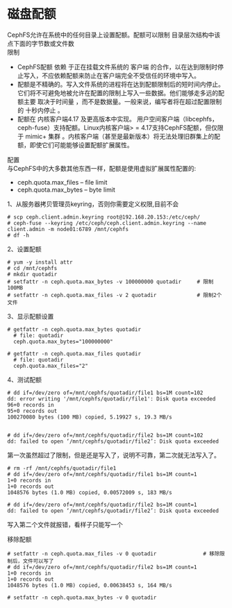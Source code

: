 磁盘配额
===
CephFS允许在系统中的任何目录上设置配额。配额可以限制 目录层次结构中该点下面的字节数或文件数  
限制  
- CephFS配额 依赖 于正在挂载文件系统的 客户端 的合作，以在达到限制时停止写入，不应依赖配额来防止在客户端完全不受信任的环境中写入。
- 配额是不精确的。写入文件系统的进程将在达到配额限制后的短时间内停止。它们将不可避免地被允许在配置的限制上写入一些数据。他们能够走多远的配额主要 取决于时间量 ，而不是数据量。一般来说，编写者将在超过配置限制的 十秒内停止 。
- 配额在 内核客户端4.17 及更高版本中实现。 用户空间客户端（libcephfs，ceph-fuse）支持配额。Linux内核客户端> = 4.17支持CephFS配额，但仅限于 mimic+ 集群 。内核客户端（甚至是最新版本）将无法处理旧群集上的配额，即使它们可能能够设置配额扩展属性。

配置  
与CephFS中的大多数其他东西一样，配额是使用虚拟扩展属性配置的:  
- ceph.quota.max_files – file limit  
- ceph.quota.max_bytes – byte limit  

1、从服务器拷贝管理员keyring，否则你需要定义权限,目前不会  
```
# scp ceph.client.admin.keyring root@192.168.20.153:/etc/ceph/
# ceph-fuse --keyring /etc/ceph/ceph.client.admin.keyring --name client.admin -m node01:6789 /mnt/cephfs
# df -h
```  

2、设置配额  
```
# yum -y install attr
# cd /mnt/cephfs
# mkdir quotadir
# setfattr -n ceph.quota.max_bytes -v 100000000 quotadir     # 限制100MB
# setfattr -n ceph.quota.max_files -v 2 quotadir             # 限制2个文件
```  

3、显示配额设置  
```
# getfattr -n ceph.quota.max_bytes quotadir
  # file: quotadir
  ceph.quota.max_bytes="100000000"

# getfattr -n ceph.quota.max_files quotadir
  # file: quotadir
  ceph.quota.max_files="2"
```  

4、测试配额  
```
# dd if=/dev/zero of=/mnt/cephfs/quotadir/file1 bs=1M count=102
dd: error writing '/mnt/cephfs/quotadir/file1': Disk quota exceeded
96+0 records in
95+0 records out
100270080 bytes (100 MB) copied, 5.19927 s, 19.3 MB/s


# dd if=/dev/zero of=/mnt/cephfs/quotadir/file2 bs=1M count=102
dd: failed to open ‘/mnt/cephfs/quotadir/file2’: Disk quota exceeded
```  
第一次虽然超过了限制，但是还是写入了，说明不可靠，第二次就无法写入了。  

```
# rm -rf /mnt/cephfs/quotadir/file1
# dd if=/dev/zero of=/mnt/cephfs/quotadir/file1 bs=1M count=1
1+0 records in
1+0 records out
1048576 bytes (1.0 MB) copied, 0.00572009 s, 183 MB/s

# dd if=/dev/zero of=/mnt/cephfs/quotadir/file2 bs=1M count=1
dd: failed to open ‘/mnt/cephfs/quotadir/file2’: Disk quota exceeded
```  
写入第二个文件就报错，看样子只能写一个  

移除配额  
```
# setfattr -n ceph.quota.max_files -v 0 quotadir               # 移除限制后，文件可以写了
# dd if=/dev/zero of=/mnt/cephfs/quotadir/file2 bs=1M count=1
1+0 records in
1+0 records out
1048576 bytes (1.0 MB) copied, 0.00638453 s, 164 MB/s

# setfattr -n ceph.quota.max_bytes -v 0 quotadir
```  
